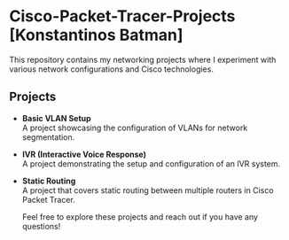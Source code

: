 # Cisco-Packet-Tracer-Projects [Konstantinos Batman]

This repository contains my networking projects where I experiment with various network configurations and Cisco technologies.

## Projects

- **Basic VLAN Setup**  
  A project showcasing the configuration of VLANs for network segmentation.

- **IVR (Interactive Voice Response)**  
  A project demonstrating the setup and configuration of an IVR system.

- **Static Routing**  
  A project that covers static routing between multiple routers in Cisco Packet Tracer.

  Feel free to explore these projects and reach out if you have any questions!


